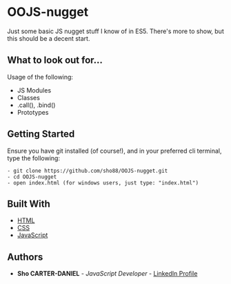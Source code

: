 # OOJS-nugget
Just some basic JS nugget stuff I know of in ES5. There's more to show, but this should be a decent start.

## What to look out for...
Usage of the following:
* JS Modules
* Classes
* .call(), .bind()
* Prototypes

## Getting Started
Ensure you have git installed (of course!), and in your preferred cli terminal, type the following:
```
- git clone https://github.com/sho88/OOJS-nugget.git
- cd OOJS-nugget
- open index.html (for windows users, just type: "index.html")
```

## Built With
* [HTML](https://developer.mozilla.org/en-US/docs/Web/HTML)
* [CSS](https://developer.mozilla.org/en-US/docs/Web/CSS)
* [JavaScript](https://developer.mozilla.org/bm/docs/Web/JavaScript)

## Authors

* **Sho CARTER-DANIEL** - *JavaScript Developer* - [LinkedIn Profile](https://www.linkedin.com/in/sho-silva-carter-daniel-18347618/)
